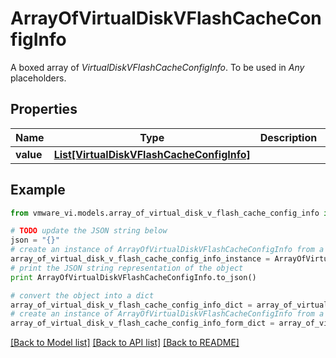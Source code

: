 # ArrayOfVirtualDiskVFlashCacheConfigInfo

A boxed array of *VirtualDiskVFlashCacheConfigInfo*. To be used in *Any* placeholders. 

## Properties
Name | Type | Description | Notes
------------ | ------------- | ------------- | -------------
**value** | [**List[VirtualDiskVFlashCacheConfigInfo]**](VirtualDiskVFlashCacheConfigInfo.md) |  | 

## Example

```python
from vmware_vi.models.array_of_virtual_disk_v_flash_cache_config_info import ArrayOfVirtualDiskVFlashCacheConfigInfo

# TODO update the JSON string below
json = "{}"
# create an instance of ArrayOfVirtualDiskVFlashCacheConfigInfo from a JSON string
array_of_virtual_disk_v_flash_cache_config_info_instance = ArrayOfVirtualDiskVFlashCacheConfigInfo.from_json(json)
# print the JSON string representation of the object
print ArrayOfVirtualDiskVFlashCacheConfigInfo.to_json()

# convert the object into a dict
array_of_virtual_disk_v_flash_cache_config_info_dict = array_of_virtual_disk_v_flash_cache_config_info_instance.to_dict()
# create an instance of ArrayOfVirtualDiskVFlashCacheConfigInfo from a dict
array_of_virtual_disk_v_flash_cache_config_info_form_dict = array_of_virtual_disk_v_flash_cache_config_info.from_dict(array_of_virtual_disk_v_flash_cache_config_info_dict)
```
[[Back to Model list]](../README.md#documentation-for-models) [[Back to API list]](../README.md#documentation-for-api-endpoints) [[Back to README]](../README.md)


